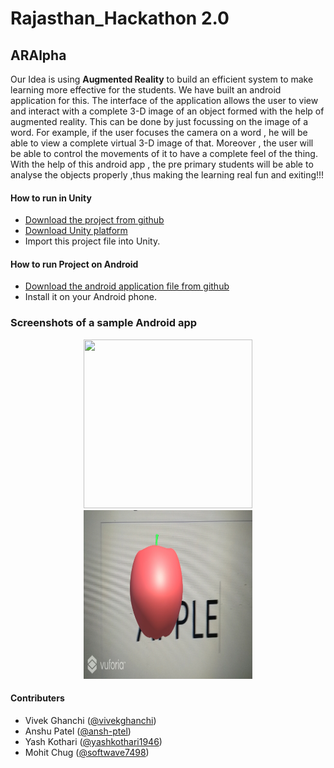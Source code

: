 # Rajasthan_Hackathon 2.0

## ARAlpha

<p>Our Idea is using <b>Augmented Reality</b> to build an efficient system to make learning more effective for the students. We have built an android application for this. The interface of the application allows the user to view and interact with  a complete 3-D image of an object formed with the help of augmented reality. This can be done by just focussing on the image of a word.
For example, if the user focuses the camera on a word , he will be able to view a complete virtual 3-D image of that. Moreover , the user will be able to control the movements of it to have a complete feel of the thing. 
With the help of this android app , the pre primary students will be able to analyse the objects properly ,thus making the learning real fun and exiting!!!</p>
 
#### How to run in Unity
 * [Download the project from github](https://github.com/ansh-ptel/Rajasthan_Hackathon)
 * [Download Unity platform](https://unity3d.com/get-unity/download)
 * Import this project file into Unity. 
 
#### How to run Project on Android
* [Download the android application file from github](https://github.com/ansh-ptel/Rajasthan_Hackathon/tree/master/Apk)
* Install it on your Android phone.

### Screenshots of a sample Android app

<p align="center">
<img src="ScreenShot/marker.jpg" height = "270" width="270"> <img src="ScreenShot/marker1.jpg" height = "270" width="270"> 
</p> 


#### Contributers

- Vivek Ghanchi ([@vivekghanchi](https://github.com/vivekghanchi))
- Anshu Patel  ([@ansh-ptel](https://github.com/ansh-ptel))
- Yash Kothari  ([@yashkothari1946](https://github.com/yashkothari1946))
- Mohit Chug ([@softwave7498](https://github.com/softwave7498))



